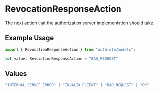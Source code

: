 # RevocationResponseAction

The next action that the authorization server implementation should take.

## Example Usage

```typescript
import { RevocationResponseAction } from "authlete/models";

let value: RevocationResponseAction = "BAD_REQUEST";
```

## Values

```typescript
"INTERNAL_SERVER_ERROR" | "INVALID_CLIENT" | "BAD_REQUEST" | "OK"
```